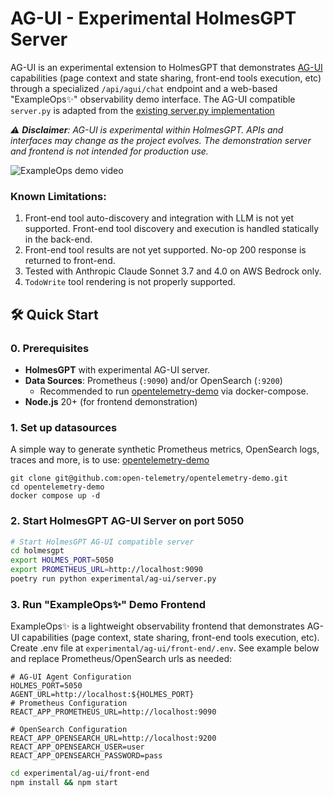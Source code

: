 # AG-UI - Experimental HolmesGPT Server

AG-UI is an experimental extension to HolmesGPT that demonstrates [AG-UI](https://docs.ag-ui.com/introduction) capabilities (page context and state sharing, front-end tools execution, etc) through a specialized `/api/agui/chat` endpoint and a web-based "ExampleOps✨" observability demo interface. The AG-UI compatible `server.py` is adapted from the [existing server.py implementation](../../server.py)

*⚠️ **Disclaimer**: AG-UI is experimental within HolmesGPT. APIs and interfaces may change as the project evolves. The demonstration server and frontend is not intended for production use.*

![ExampleOps demo video](https://github.com/kylehounslow/holmesgpt/blob/docs/experimental/ag-ui/docs/holmesgpt-agui-demo-1.gif?raw=true)

### Known Limitations:
1. Front-end tool auto-discovery and integration with LLM is not yet supported. Front-end tool discovery and execution is handled statically in the back-end. 
1. Front-end tool results are not yet supported. No-op 200 response is returned to front-end.  
1. Tested with Anthropic Claude Sonnet 3.7 and 4.0 on AWS Bedrock only.
1. `TodoWrite` tool rendering is not properly supported.  

## 🛠️ Quick Start

### **0. Prerequisites**
- **HolmesGPT** with experimental AG-UI server. 
- **Data Sources**: Prometheus (`:9090`) and/or OpenSearch (`:9200`)
   - Recommended to run [opentelemetry-demo](https://github.com/open-telemetry/opentelemetry-demo) via docker-compose. 
- **Node.js** 20+ (for frontend demonstration)

### **1. Set up datasources**
A simple way to generate synthetic Prometheus metrics, OpenSearch logs, traces and more, is to use: [opentelemetry-demo](https://github.com/open-telemetry/opentelemetry-demo) 
```
git clone git@github.com:open-telemetry/opentelemetry-demo.git
cd opentelemetry-demo
docker compose up -d
```

### **2. Start HolmesGPT AG-UI Server on port 5050**

```bash
# Start HolmesGPT AG-UI compatible server
cd holmesgpt
export HOLMES_PORT=5050
export PROMETHEUS_URL=http://localhost:9090
poetry run python experimental/ag-ui/server.py
```

### **3. Run "ExampleOps✨" Demo Frontend**
ExampleOps✨ is a lightweight observability frontend that demonstrates AG-UI capabilities (page context, state sharing, front-end tools execution, etc).
Create .env file at `experimental/ag-ui/front-end/.env`. See example below and replace Prometheus/OpenSearch urls as needed:
```
# AG-UI Agent Configuration
HOLMES_PORT=5050
AGENT_URL=http://localhost:${HOLMES_PORT}
# Prometheus Configuration
REACT_APP_PROMETHEUS_URL=http://localhost:9090

# OpenSearch Configuration
REACT_APP_OPENSEARCH_URL=http://localhost:9200
REACT_APP_OPENSEARCH_USER=user
REACT_APP_OPENSEARCH_PASSWORD=pass
```
```bash
cd experimental/ag-ui/front-end
npm install && npm start
```
